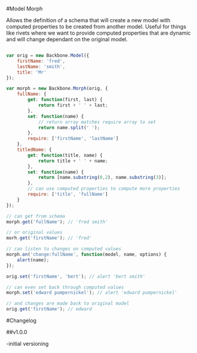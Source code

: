 #Model Morph

Allows the definition of a schema that will create a new model with computed properties to be created from another model. Useful for things like rivets where we want to provide computed properties that are dynamic and will change dependant on the original model.

```javascript

var orig = new Backbone.Model({
	firstName: 'fred',
	lastName: 'smith',
	title: 'Mr'
});

var morph = new Backbone.Morph(orig, {
	fullName: {
		get: function(first, last) {
			return first + ' ' + last;
		},
		set: function(name) {
			// return array matches require array to set
			return name.split(' ');
		},
		require: ['firstName', 'lastName']
	},
	titledName: {
		get: function(title, name) {
			return title + ' ' + name;
		},
		set: function(name) {
			return [name.substring(0,2), name.substring(3)];
		},
		// can use computed properties to compute more properties
		require: ['title', 'fullName']
	}
});

// can get from schema
morph.get('fullName'); // 'fred smith'

// or original values
morh.get('firstName'); // 'fred'

// can listen to changes on computed values
morph.on('change:fullName', function(model, name, options) {
	alert(name);
});

orig.set('firstName', 'bert'); // alert 'bert smith'

// can even set back through computed values
morph.set('edward pumpernickel'); // alert 'edward pumpernickel'

// and changes are made back to original model
orig.get('firstName'); // edward

```

#Changelog

##v1.0.0

-initial versioning